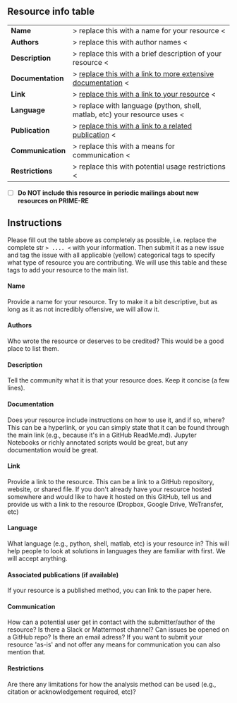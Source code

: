 ## Resource info table    

|                     |                                                                                         |
| :------------------ | :-------------------------------------------------------------------------------------- |
| **Name**            | > replace this with a name for your resource <                                          |    
| **Authors**         | > replace this with author names <                                                      |
| **Description**     | > replace this with a brief description of your resource <                              |
| **Documentation**   | > [replace this with a link to more extensive documentation](http://link-to-docs.com) < |
| **Link**            | > [replace this with a link to your resource](http://link-to-resource.com) <            |
| **Language**        | > replace with language (python, shell, matlab, etc) your resource uses <               |
| **Publication**     | > [replace this with a link to a related publication](http://link-to-publication.com) < |
| **Communication**   | > replace this with a means for communication <                                         |
| **Restrictions**    | > replace this with potential usage restrictions <                                         |
    
    
- [ ] **Do NOT include this resource in periodic mailings about new resources on PRIME-RE** 


## Instructions     
Please fill out the table above as completely as possible, i.e. replace the complete str `> .... <` with your information. 
Then submit it as a new issue and tag the issue with all applicable (yellow) categorical tags to specify what type of resource you are contributing.
We will use this table and these tags to add your resource to the main list.    

#### Name
Provide a name for your resource. Try to make it a bit descriptive, but as long as it as not incredibly offensive, we will allow it.    

#### Authors 
Who wrote the resource or deserves to be credited? This would be a good place to list them.

#### Description 
Tell the community what it is that your resource does. Keep it concise (a few lines).

#### Documentation
Does your resource include instructions on how to use it, and if so, where? 
This can be a hyperlink, or you can simply state that it can be found through the main link (e.g., because it's in a GitHub ReadMe.md).
Jupyter Notebooks or richly annotated scripts would be great, but any documentation would be great. 

#### Link
Provide a link to the resource. This can be a link to a GitHub repository, website, or shared file. 
If you don't already have your resource hosted somewhere and would like to have it hosted on this GitHub, 
tell us and provide us with a link to the resource (Dropbox, Google Drive, WeTransfer, etc)

#### Language
What language (e.g., python, shell, matlab, etc) is your resource in? This will help people to look at solutions in languages they are familiar with first.
We will accept anything. 

#### Associated publications (if available)
If your resource is a published method, you can link to the paper here.

#### Communication
How can a potential user get in contact with the submitter/author of the resource? 
Is there a Slack or Mattermost channel? Can issues be opened on a GitHub repo? Is there an email adress?
If you want to submit your resource 'as-is' and not offer any means for communication you can also mention that.

#### Restrictions
Are there any limitations for how the analysis method can be used (e.g., citation or acknowledgement required, etc)?
